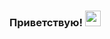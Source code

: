 ### Приветствую! <img src="https://c.tenor.com/SNL9_xhZl9oAAAAi/waving-hand-joypixels.gif" width="25px"/>
<!--
**OlgaRomadina/OlgaRomadina** is a ✨ _special_ ✨ repository because its `README.md` (this file) appears on your GitHub profile.

Here are some ideas to get you started:

- 🔭 I’m currently working on ...
- 🌱 I’m currently learning ...
- 👯 I’m looking to collaborate on ...
- 🤔 I’m looking for help with ...
- 💬 Ask me about ...
- 📫 How to reach me: ...
- 😄 Pronouns: ...
- ⚡ Fun fact: ...
-->
